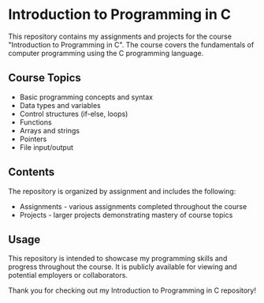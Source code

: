 # Introduction to Programming in C

This repository contains my assignments and projects for the course "Introduction to Programming in C". The course covers the fundamentals of computer programming using the C programming language.

## Course Topics
- Basic programming concepts and syntax
- Data types and variables
- Control structures (if-else, loops)
- Functions
- Arrays and strings
- Pointers
- File input/output

## Contents

The repository is organized by assignment and includes the following:

- Assignments - various assignments completed throughout the course
- Projects - larger projects demonstrating mastery of course topics

## Usage

This repository is intended to showcase my programming skills and progress throughout the course. It is publicly available for viewing and potential employers or collaborators.

Thank you for checking out my Introduction to Programming in C repository!
